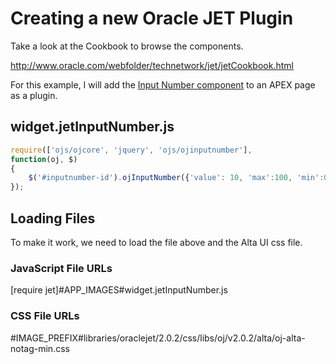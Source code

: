 # Creating a new Oracle JET Plugin

Take a look at the Cookbook to browse the components.

http://www.oracle.com/webfolder/technetwork/jet/jetCookbook.html

For this example, I will add the [Input Number component](http://www.oracle.com/webfolder/technetwork/jet/jetCookbook.html?component=inputNumber&demo=inputNumber) to an APEX page as a plugin.

## widget.jetInputNumber.js

```javascript
require(['ojs/ojcore', 'jquery', 'ojs/ojinputnumber'],
function(oj, $)
{
    $('#inputnumber-id').ojInputNumber({'value': 10, 'max':100, 'min':0, 'step':2});
});
```

## Loading Files

To make it work, we need to load the file above and the Alta UI css file.

### JavaScript File URLs
[require jet]#APP_IMAGES#widget.jetInputNumber.js

### CSS File URLs
#IMAGE_PREFIX#libraries/oraclejet/2.0.2/css/libs/oj/v2.0.2/alta/oj-alta-notag-min.css


